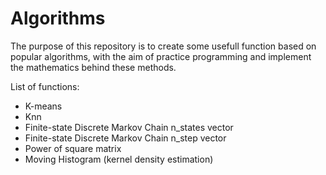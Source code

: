 # Algorithms

The purpose of this repository is to create some usefull function based on popular algorithms, with the aim of practice programming and implement the mathematics behind these methods.

List of functions:

  - K-means
  - Knn
  - Finite-state Discrete Markov Chain n_states vector
  - Finite-state Discrete Markov Chain n_step vector
  - Power of square matrix
  - Moving Histogram (kernel density estimation)

